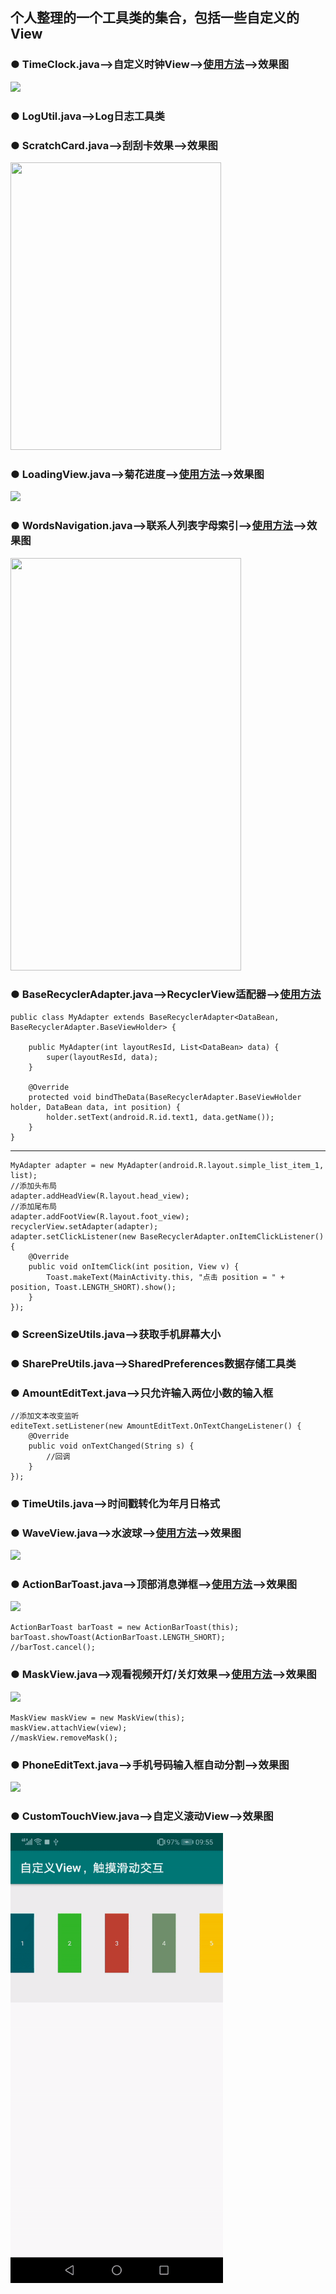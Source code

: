 ## 个人整理的一个工具类的集合，包括一些自定义的View

### ● TimeClock.java——>自定义时钟View——>[使用方法](http://blog.csdn.net/a_zhon/article/details/53027501)——>效果图

<img src="https://github.com/azhon/MyUtils/blob/master/effectImage/20161105231805323.gif" />

### ● LogUtil.java——>Log日志工具类

### ● ScratchCard.java——>刮刮卡效果——>效果图

<img src="http://img.blog.csdn.net/20161104233422147" width="337px" height="460px" />

### ● LoadingView.java——>菊花进度——>[使用方法](http://blog.csdn.net/a_zhon/article/details/53143034)——>效果图

<img src="http://i.imgur.com/PGQ8CIt.gif" />

### ● WordsNavigation.java——>联系人列表字母索引——>[使用方法](http://blog.csdn.net/a_zhon/article/details/53214849)——>效果图

<img width="369px" height="660px" src="https://github.com/azhon/MyUtils/blob/master/effectImage/20161118122207199.png" /> 

### ● BaseRecyclerAdapter.java——>RecyclerView适配器——>[使用方法](http://blog.csdn.net/a_zhon/article/details/66971369)

```
public class MyAdapter extends BaseRecyclerAdapter<DataBean, BaseRecyclerAdapter.BaseViewHolder> {

    public MyAdapter(int layoutResId, List<DataBean> data) {
        super(layoutResId, data);
    }

    @Override
    protected void bindTheData(BaseRecyclerAdapter.BaseViewHolder holder, DataBean data, int position) {
        holder.setText(android.R.id.text1, data.getName());
    }
}
```

---

```
MyAdapter adapter = new MyAdapter(android.R.layout.simple_list_item_1, list);
//添加头布局
adapter.addHeadView(R.layout.head_view);
//添加尾布局
adapter.addFootView(R.layout.foot_view);
recyclerView.setAdapter(adapter);
adapter.setClickListener(new BaseRecyclerAdapter.onItemClickListener() {
    @Override
    public void onItemClick(int position, View v) {
        Toast.makeText(MainActivity.this, "点击 position = " + position, Toast.LENGTH_SHORT).show();
    }
});
```

### ● ScreenSizeUtils.java——>获取手机屏幕大小

### ● SharePreUtils.java——>SharedPreferences数据存储工具类

### ● AmountEditText.java——>只允许输入两位小数的输入框

```
//添加文本改变监听
editeText.setListener(new AmountEditText.OnTextChangeListener() {
    @Override
    public void onTextChanged(String s) {
        //回调
    }
});
```

### ● TimeUtils.java——>时间戳转化为年月日格式

### ● WaveView.java——>水波球——>[使用方法](http://blog.csdn.net/a_zhon/article/details/77842615)——>效果图

<img src="http://img.blog.csdn.net/20170904215012826?watermark/2/text/aHR0cDovL2Jsb2cuY3Nkbi5uZXQvYV96aG9u/font/5a6L5L2T/fontsize/400/fill/I0JBQkFCMA==/dissolve/70/gravity/SouthEast" />

### ● ActionBarToast.java——>顶部消息弹框——>[使用方法](http://blog.csdn.net/a_zhon/article/details/78988653)——>效果图

<img src="http://img.blog.csdn.net/20180106002901033?watermark/2/text/aHR0cDovL2Jsb2cuY3Nkbi5uZXQvYV96aG9u/font/5a6L5L2T/fontsize/400/fill/I0JBQkFCMA==/dissolve/70/gravity/SouthEast" />

```
ActionBarToast barToast = new ActionBarToast(this);
barToast.showToast(ActionBarToast.LENGTH_SHORT);
//barTost.cancel();
```

### ● MaskView.java——>观看视频开灯/关灯效果——>[使用方法](http://blog.csdn.net/a_zhon/article/details/78988653)——>效果图

<img src="http://img.blog.csdn.net/20180106002852653?watermark/2/text/aHR0cDovL2Jsb2cuY3Nkbi5uZXQvYV96aG9u/font/5a6L5L2T/fontsize/400/fill/I0JBQkFCMA==/dissolve/70/gravity/SouthEast" />

```
MaskView maskView = new MaskView(this);
maskView.attachView(view);
//maskView.removeMask();
```

### ● PhoneEditText.java——>手机号码输入框自动分割——>效果图

<img src="https://img-blog.csdn.net/20180419203929327?watermark/2/text/aHR0cHM6Ly9ibG9nLmNzZG4ubmV0L2Ffemhvbg==/font/5a6L5L2T/fontsize/400/fill/I0JBQkFCMA==/dissolve/70" />

### ● CustomTouchView.java——>自定义滚动View——>效果图

<img src="https://github.com/azhon/MyUtils/blob/master/effectImage/custom_touch_view.gif" width="340"/>
